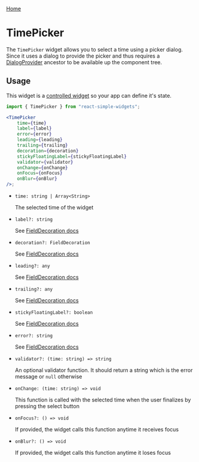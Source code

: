 [Home](../../../README.md)

# TimePicker

The `TimePicker` widget allows you to select a time using a picker dialog. Since it uses a dialog to
provide the picker and thus requires a [DialogProvider](../../dialog-provider/usage.md)
ancestor to be available up the component tree.

## Usage

This widget is a [controlled widget](https://reactjs.org/docs/forms.html#controlled-components) so
your app can define it's state.

```jsx
import { TimePicker } from "react-simple-widgets";

<TimePicker
    time={time}
    label={label}
    error={error}
    leading={leading}
    trailing={trailing}
    decoration={decoration}
    stickyFloatingLabel={stickyFloatingLabel}
    validator={validator}
    onChange={onChange}
    onFocus={onFocus}
    onBlur={onBlur}
/>;
```

-   `time: string | Array<String>`

    The selected time of the widget

-   `label?: string`

    See [FieldDecoration docs](../field-decoration/usage.md)

-   `decoration?: FieldDecoration`

    See [FieldDecoration docs](../field-decoration/usage.md)

-   `leading?: any`

    See [FieldDecoration docs](../field-decoration/usage.md)

-   `trailing?: any`

    See [FieldDecoration docs](../field-decoration/usage.md)

-   `stickyFloatingLabel?: boolean`

    See [FieldDecoration docs](../field-decoration/usage.md)

-   `error?: string`

    See [FieldDecoration docs](../field-decoration/usage.md)

-   `validator?: (time: string) => string`

    An optional validator function. It should return a string which is the error message or `null`
    otherwise

-   `onChange: (time: string) => void`

    This function is called with the selected time when the user finalizes by pressing the select
    button

-   `onFocus?: () => void`

    If provided, the widget calls this function anytime it receives focus

-   `onBlur?: () => void`

    If provided, the widget calls this function anytime it loses focus

